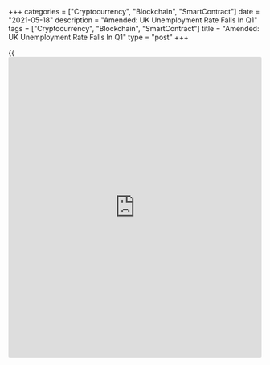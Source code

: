 +++
categories = ["Cryptocurrency", "Blockchain", "SmartContract"]
date = "2021-05-18"
description = "Amended: UK Unemployment Rate Falls In Q1"
tags = ["Cryptocurrency", "Blockchain", "SmartContract"]
title = "Amended: UK Unemployment Rate Falls In Q1"
type = "post"
+++

{{<iframe id="large-banner" src="https://www.bounty.group/#slide=3.0" width="100%" height="600" scrolling="no" style="border: 0px solid rgb(216, 221, 230); border-radius: 3px;">}}

Corrects headline and intro

The UK unemployment rate declined in the first quarter, the Office for
National Statistics reported Tuesday.

The jobless rate fell 0.3 percentage points to 4.8 percent in the first
quarter. This was also below economists' forecast of 4.9 percent.

At the same time, the employment rate was estimated at 75.2 percent, up
0.2 percentage points from the previous quarter.

Data showed that annual growth in average earnings, including bonuses,
came in at 4.0 percent, but below the economists' forecast of 4.5
percent.

Excluding bonuses, average earnings increased 4.6 percent annually, in
line with expectations.

In April, the claimant count rate held steady at 7.2 percent. The number
of people claiming unemployment benefits decreased by 15,100 from March.

For comments and feedback [contact](https://www.playgroundfx.com/contact/): editorial@rtt[news](https://www.letsplayfx.com/blog/forex-news-website/).com

[Economic News][1]

 **What parts of the world are seeing the best (and worst) economic
performances lately? Click[here][2] to check out our [Econ Scorecard][2]
and find out! See up-to-the-moment [ranking](https://www.playgroundfx.com/blog/crypto-exchange-ranking/)s for the best and worst
performers in [GDP][3], [unemployment rate][4], [inflation][5] and much
more.**

   1. www.rtt[news](https://www.letsplayfx.com/blog/forex-news-website/).com/Content/EconomicNews.aspx
   2. www.rtt[news](https://www.letsplayfx.com/blog/forex-news-website/).com/economic-scorecard/world-rank/PPI/highest-performance.aspx
   3. www.rtt[news](https://www.letsplayfx.com/blog/forex-news-website/).com/economic-scorecard/world-rank/GDP/highest-performance.aspx
   4. www.rtt[news](https://www.letsplayfx.com/blog/forex-news-website/).com/economic-scorecard/world-rank/unemployment-rate/lowest-performance.aspx
   5. www.rtt[news](https://www.letsplayfx.com/blog/forex-news-website/).com/economic-scorecard/world-rank/CPI/highest-performance.aspx